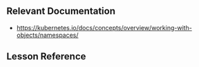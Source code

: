 ## Relevant Documentation
- https://kubernetes.io/docs/concepts/overview/working-with-objects/namespaces/
## Lesson Reference

